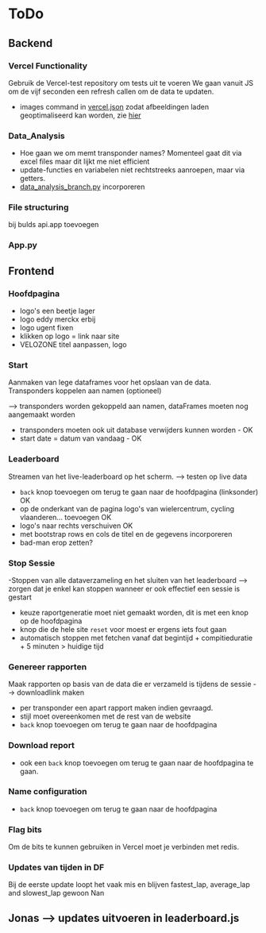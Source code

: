 # ToDo

## Backend

### Vercel Functionality
Gebruik de Vercel-test repository om tests uit te voeren
We gaan vanuit JS om de vijf seconden een refresh callen om de data te updaten.
- images command in [vercel.json](vercel.json) zodat afbeeldingen laden geoptimaliseerd kan worden, zie [hier](https://vercel.com/docs/project-configuration)

### Data_Analysis
- Hoe gaan we om memt transponder names? Momenteel gaat dit via excel files maar dit lijkt me niet efficient
- update-functies en variabelen niet rechtstreeks aanroepen, maar via getters.
- [data_analysis_branch.py](api/data_analysis_branch.py) incorporeren

### File structuring
bij bulds api.app toevoegen

### App.py

## Frontend

### Hoofdpagina
- logo's een beetje lager
- logo eddy merckx erbij
- logo ugent fixen
- klikken op logo = link naar site
- VELOZONE titel aanpassen, logo

### Start
Aanmaken van lege dataframes voor het opslaan van de data. Transponders koppelen aan namen (optioneel)

--> transponders worden gekoppeld aan namen, dataFrames moeten nog aangemaakt worden
- transponders moeten ook uit database verwijders kunnen worden - OK
- start date = datum van vandaag - OK

### Leaderboard
Streamen van het live-leaderboard op het scherm. --> testen op live data
- `back` knop toevoegen om terug te gaan naar de hoofdpagina (linksonder) OK
- op de onderkant van de pagina logo's van wielercentrum, cycling vlaanderen... toevoegen OK
- logo's naar rechts verschuiven OK
- met bootstrap rows en cols de titel en de gegevens incorporeren
- bad-man erop zetten?

### Stop Sessie
-Stoppen van alle dataverzameling en het sluiten van het leaderboard
--> zorgen dat je enkel kan stoppen wanneer er ook effectief een sessie is gestart
- keuze raportgeneratie moet niet gemaakt worden, dit is met een knop op de hoofdpagina 
- knop die de hele site `reset` voor moest er ergens iets fout gaan
- automatisch stoppen met fetchen vanaf dat begintijd + compitieduratie + 5 minuten > huidige tijd

### Genereer rapporten
Maak rapporten op basis van de data die er verzameld is tijdens de sessie
--> downloadlink maken
- per transponder een apart rapport maken indien gevraagd.
- stijl moet overeenkomen met de rest van de website
- `back` knop toevoegen om terug te gaan naar de hoofdpagina

### Download report
- ook een `back` knop toevoegen om terug te gaan naar de hoofdpagina te gaan.

### Name configuration
- `back` knop toevoegen om terug te gaan naar de hoofdpagina

### Flag bits
Om de bits te kunnen gebruiken in Vercel moet je verbinden met redis. 

### Updates van tijden in DF
Bij de eerste update loopt het vaak mis en blijven fastest_lap, average_lap and slowest_lap gewoon Nan

## Jonas --> updates uitvoeren in leaderboard.js
